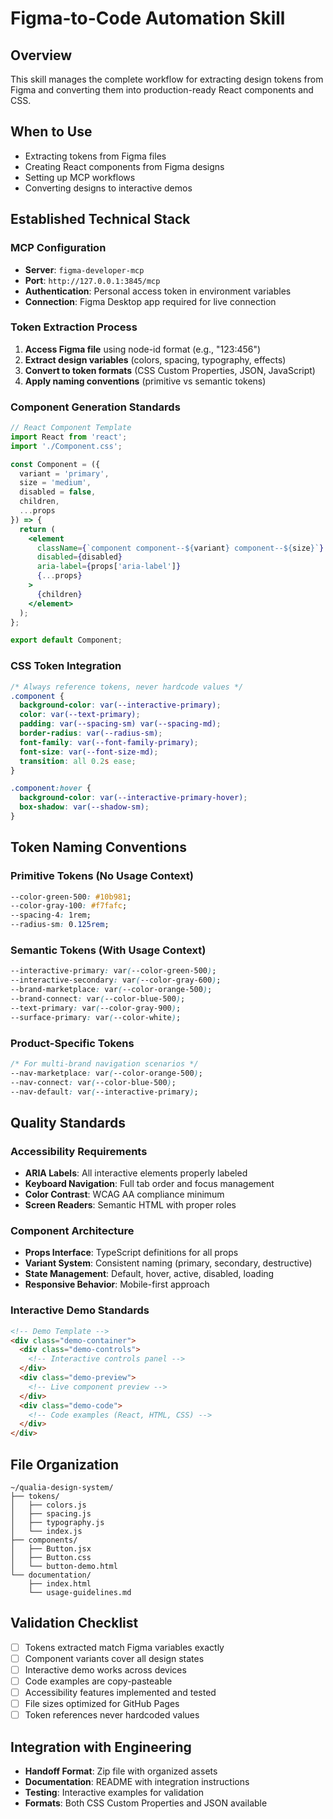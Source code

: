 # Figma-to-Code Automation Skill

## Overview
This skill manages the complete workflow for extracting design tokens from Figma and converting them into production-ready React components and CSS.

## When to Use
- Extracting tokens from Figma files
- Creating React components from Figma designs
- Setting up MCP workflows
- Converting designs to interactive demos

## Established Technical Stack

### MCP Configuration
- **Server**: `figma-developer-mcp`
- **Port**: `http://127.0.0.1:3845/mcp`
- **Authentication**: Personal access token in environment variables
- **Connection**: Figma Desktop app required for live connection

### Token Extraction Process
1. **Access Figma file** using node-id format (e.g., "123:456")
2. **Extract design variables** (colors, spacing, typography, effects)
3. **Convert to token formats** (CSS Custom Properties, JSON, JavaScript)
4. **Apply naming conventions** (primitive vs semantic tokens)

### Component Generation Standards
```jsx
// React Component Template
import React from 'react';
import './Component.css';

const Component = ({ 
  variant = 'primary', 
  size = 'medium', 
  disabled = false,
  children,
  ...props 
}) => {
  return (
    <element
      className={`component component--${variant} component--${size}`}
      disabled={disabled}
      aria-label={props['aria-label']}
      {...props}
    >
      {children}
    </element>
  );
};

export default Component;
```

### CSS Token Integration
```css
/* Always reference tokens, never hardcode values */
.component {
  background-color: var(--interactive-primary);
  color: var(--text-primary);
  padding: var(--spacing-sm) var(--spacing-md);
  border-radius: var(--radius-sm);
  font-family: var(--font-family-primary);
  font-size: var(--font-size-md);
  transition: all 0.2s ease;
}

.component:hover {
  background-color: var(--interactive-primary-hover);
  box-shadow: var(--shadow-sm);
}
```

## Token Naming Conventions

### Primitive Tokens (No Usage Context)
```css
--color-green-500: #10b981;
--color-gray-100: #f7fafc;
--spacing-4: 1rem;
--radius-sm: 0.125rem;
```

### Semantic Tokens (With Usage Context)
```css
--interactive-primary: var(--color-green-500);
--interactive-secondary: var(--color-gray-600);
--brand-marketplace: var(--color-orange-500);
--brand-connect: var(--color-blue-500);
--text-primary: var(--color-gray-900);
--surface-primary: var(--color-white);
```

### Product-Specific Tokens
```css
/* For multi-brand navigation scenarios */
--nav-marketplace: var(--color-orange-500);
--nav-connect: var(--color-blue-500);
--nav-default: var(--interactive-primary);
```

## Quality Standards

### Accessibility Requirements
- **ARIA Labels**: All interactive elements properly labeled
- **Keyboard Navigation**: Full tab order and focus management
- **Color Contrast**: WCAG AA compliance minimum
- **Screen Readers**: Semantic HTML with proper roles

### Component Architecture
- **Props Interface**: TypeScript definitions for all props
- **Variant System**: Consistent naming (primary, secondary, destructive)
- **State Management**: Default, hover, active, disabled, loading
- **Responsive Behavior**: Mobile-first approach

### Interactive Demo Standards
```html
<!-- Demo Template -->
<div class="demo-container">
  <div class="demo-controls">
    <!-- Interactive controls panel -->
  </div>
  <div class="demo-preview">
    <!-- Live component preview -->
  </div>
  <div class="demo-code">
    <!-- Code examples (React, HTML, CSS) -->
  </div>
</div>
```

## File Organization
```
~/qualia-design-system/
├── tokens/
│   ├── colors.js
│   ├── spacing.js
│   ├── typography.js
│   └── index.js
├── components/
│   ├── Button.jsx
│   ├── Button.css
│   └── button-demo.html
└── documentation/
    ├── index.html
    └── usage-guidelines.md
```

## Validation Checklist
- [ ] Tokens extracted match Figma variables exactly
- [ ] Component variants cover all design states
- [ ] Interactive demo works across devices
- [ ] Code examples are copy-pasteable
- [ ] Accessibility features implemented and tested
- [ ] File sizes optimized for GitHub Pages
- [ ] Token references never hardcoded values

## Integration with Engineering
- **Handoff Format**: Zip file with organized assets
- **Documentation**: README with integration instructions
- **Testing**: Interactive examples for validation
- **Formats**: Both CSS Custom Properties and JSON available